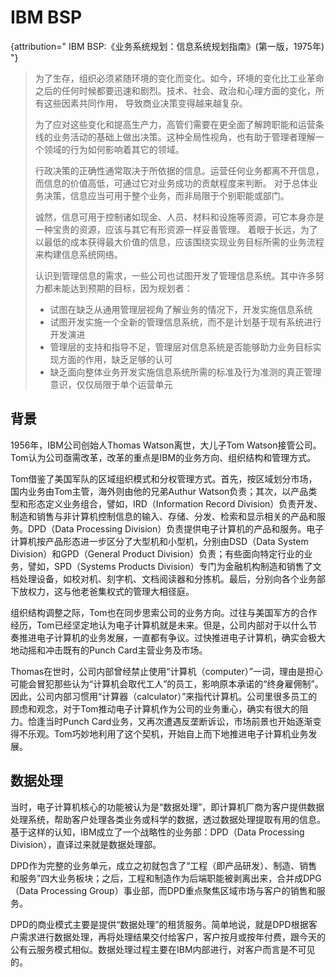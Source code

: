 # IBM BSP

{attribution=" IBM BSP:《业务系统规划：信息系统规划指南》(第一版，1975年) "}
> 为了生存，组织必须紧随环境的变化而变化。如今，环境的变化比工业革命之后的任何时候都要迅速和剧烈。技术、社会、政治和心理方面的变化，所有这些因素共同作用，
    导致商业决策变得越来越复杂。
> 
> 为了应对这些变化和提高生产力，高管们需要在更全面了解跨职能和运营条线的业务活动的基础上做出决策。这种全局性视角，也有助于管理者理解一个领域的行为如何影响着其它的领域。
> 
> 行政决策的正确性通常取决于所依据的信息。运营任何业务都离不开信息，而信息的价值高低，可通过它对业务成功的贡献程度来判断。
    对于总体业务决策，信息应当可用于整个业务，而非局限于个别职能或部门。
> 
> 诚然，信息可用于控制诸如现金、人员、材料和设施等资源，可它本身亦是一种宝贵的资源，应该与其它有形资源一样妥善管理。
    着眼于长远，为了以最低的成本获得最大价值的信息，应该围绕实现业务目标所需的业务流程来构建信息系统网络。
> 
> 认识到管理信息的需求，一些公司也试图开发了管理信息系统。其中许多努力都未能达到预期的目标，因为规划者：
> 
> * 试图在缺乏从通用管理层视角了解业务的情况下，开发实施信息系统
> * 试图开发实施一个全新的管理信息系统，而不是计划基于现有系统进行开发演进
> * 管理层的支持和指导不足，管理层对信息系统是否能够助力业务目标实现方面的作用，缺乏足够的认可
> * 缺乏面向整体业务开发实施信息系统所需的标准及行为准测的真正管理意识，仅仅局限于单个运营单元

## 背景

1956年，IBM公司创始人Thomas Watson离世，大儿子Tom Watson接管公司。Tom认为公司亟需改革，改革的重点是IBM的业务方向、组织结构和管理方式。

Tom借鉴了美国军队的区域组织模式和分权管理方式。首先，按区域划分市场，国内业务由Tom主管，海外则由他的兄弟Authur Watson负责；其次，以产品类型和形态定义业务组合，譬如，IRD（Information Record Division）负责开发、 制造和销售与非计算机控制信息的输入、存储、分发、检索和显示相关的产品和服务。DPD（Data Processing Division）负责提供电子计算机的产品和服务。电子计算机按产品形态进一步区分了大型机和小型机，分别由DSD（Data System Division）和GPD（General Product Division）负责；有些面向特定行业的业务，譬如，SPD（Systems Products Division）专门为金融机构制造和销售了文档处理设备，如校对机、刻字机、文档阅读器和分拣机。最后，分别向各个业务部下放权力，这与他老爸集权式的管理大相径庭。

组织结构调整之际，Tom也在同步思索公司的业务方向。过往与美国军方的合作经历，Tom已经坚定地认为电子计算机就是未来。但是，公司内部对于以什么节奏推进电子计算机的业务发展，一直都有争议。过快推进电子计算机，确实会极大地动摇和冲击既有的Punch Card主营业务及市场。

Thomas在世时，公司内部曾经禁止使用“计算机（computer）”一词，理由是担心可能会冒犯那些认为“计算机会取代工人”的员工，影响原本承诺的“终身雇佣制”。因此，公司内部习惯用“计算器（calculator）”来指代计算机。公司里很多员工的顾虑和观念，对于Tom推动电子计算机作为公司的业务重心，确实有很大的阻力。恰逢当时Punch Card业务，又再次遭遇反垄断诉讼，市场前景也开始逐渐变得不乐观。Tom巧妙地利用了这个契机，开始自上而下地推进电子计算机业务发展。

## 数据处理

当时，电子计算机核心的功能被认为是“数据处理”，即计算机厂商为客户提供数据处理系统，帮助客户处理各类业务或科学的数据，透过数据处理提取有用的信息。基于这样的认知，IBM成立了一个战略性的业务部：DPD（Data Processing Division），直译过来就是数据处理部。

DPD作为完整的业务单元，成立之初就包含了“工程（即产品研发）、制造、销售和服务”四大业务板块；之后，工程和制造作为后端职能被剥离出来，合并成DPG（Data Processing Group）事业部，而DPD重点聚焦区域市场与客户的销售和服务。

DPD的商业模式主要是提供“数据处理”的租赁服务。简单地说，就是DPD根据客户需求进行数据处理，再将处理结果交付给客户，客户按月或按年付费，跟今天的公有云服务模式相似。数据处理过程主要在IBM内部进行，对客户而言是不可见的。
